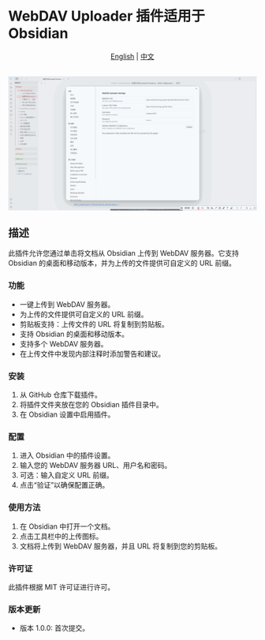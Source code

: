 # WebDAV Uploader 插件适用于 Obsidian

<div align="center">
<a href="README.md">English</a> | <a href="README.zh.md">中文</a>
</div>

<br>

<p align="center"><img align="center" src="https://github.com/mingzhao2019/OB-webdav-uploader/blob/f8cb2846952867b11acae60afd1a93e216e18751/demo.gif" alt="highlight" /></p>

## 描述

此插件允许您通过单击将文档从 Obsidian 上传到 WebDAV 服务器。它支持 Obsidian 的桌面和移动版本，并为上传的文件提供可自定义的 URL 前缀。

### 功能

- 一键上传到 WebDAV 服务器。
- 为上传的文件提供可自定义的 URL 前缀。
- 剪贴板支持：上传文件的 URL 将复制到剪贴板。
- 支持 Obsidian 的桌面和移动版本。
- 支持多个 WebDAV 服务器。
- 在上传文件中发现内部注释时添加警告和建议。

### 安装

1. 从 GitHub 仓库下载插件。
2. 将插件文件夹放在您的 Obsidian 插件目录中。
3. 在 Obsidian 设置中启用插件。

### 配置

1. 进入 Obsidian 中的插件设置。
2. 输入您的 WebDAV 服务器 URL、用户名和密码。
3. 可选：输入自定义 URL 前缀。
4. 点击“验证”以确保配置正确。

### 使用方法

1. 在 Obsidian 中打开一个文档。
2. 点击工具栏中的上传图标。
3. 文档将上传到 WebDAV 服务器，并且 URL 将复制到您的剪贴板。

### 许可证

此插件根据 MIT 许可证进行许可。

### 版本更新
- 版本 1.0.0: 首次提交。

